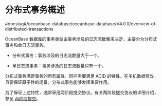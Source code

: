 # 分布式事务概述
#docslug#/oceanbase-database/oceanbase-database/V4.0.0/overview-of-distributed-transactions

OceanBase 数据库的事务类型由事务涉及的日志流数量来决定，主要分为分布式事务和单日志流事务。

* 分布式事务：事务涉及的日志流数量大于一个。

* 单日志流事务：事务涉及的日志流数量只有一个。

分布式事务满足事务的所有属性，同样需要满足 ACID 的特性。在多机数据修改，且要保证原子性的场景，分布式事务能够发挥重要作用。

为了保证上述特性，通常采用两阶段提交协议。有关两阶段提交协议的详细介绍，参见 [两阶段提交](../8.distributed-transactions-1/2.two-phase-commit-protocol.md)。
